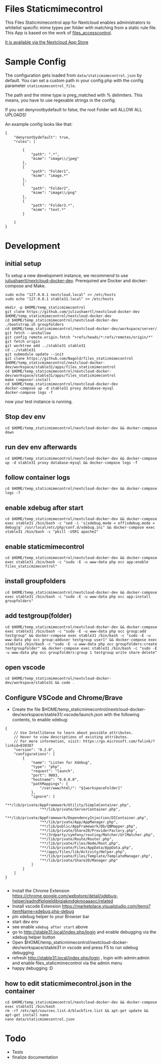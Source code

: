 # Files Staticmimecontrol

This Files Staticmimecontrol app for Nextcloud enables administrators to whitelist specific mime types per folder with matching from a static rule file. This App is based on the work of [files_accesscontrol](https://github.com/nextcloud/files_accesscontrol).

[It is available via the Nextcloud App Store](https://apps.nextcloud.com/apps/files_staticmimecontrol)

# Sample Config

The configuration gets loaded from `data/staticmimecontrol.json` by default. You can set a custom path in your config.php with the config parameter `staticmimecontrol_file`.

The path and the mime type is preg_matched with % delimiters. This means, you have to use regexable strings in the config. 

If you set denyrootbydefault to false, the root Folder will ALLOW ALL UPLOADS!

An example config looks like that:

```
{
    "denyrootbydefault": true,
    "rules": [

        {
            "path": ".*",
            "mime": "image\\/jpeg"
        },
		{
            "path": "Folder1",
            "mime": "image.*"
        },
        {
            "path": "Folder2",
            "mime": "image\\/png"
        },
		{
            "path": "Folder3.*",
            "mime": "text.*"
        }

    ]
}

```

# Development

## initial setup

To setup a new development instance, we recommend to use [juliushaertl/nextcloud-docker-dev](https://github.com/juliushaertl/nextcloud-docker-dev). Prerequired are Docker and docker-compose and Make.

```
sudo echo "127.0.0.1 nextcloud.local" >> /etc/hosts
sudo echo "127.0.0.1 stable31.local" >> /etc/hosts

mkdir -p $HOME/temp_staticmimecontrol
git clone https://github.com/juliushaertl/nextcloud-docker-dev $HOME/temp_staticmimecontrol/nextcloud-docker-dev
cd $HOME/temp_staticmimecontrol/nextcloud-docker-dev
./bootstrap.sh groupfolders
cd $HOME/temp_staticmimecontrol/nextcloud-docker-dev/workspace/server/
git fetch --unshallow
git config remote.origin.fetch "+refs/heads/*:refs/remotes/origin/*"
git fetch origin
git worktree add ../stable31 stable31
cd ../stable31
git submodule update --init
git clone https://github.com/Nagold/files_staticmimecontrol $HOME/temp_staticmimecontrol/nextcloud-docker-dev/workspace/stable31/apps/files_staticmimecontrol
cd $HOME/temp_staticmimecontrol/nextcloud-docker-dev/workspace/stable31/apps/files_staticmimecontrol
make composer-install
cd $HOME/temp_staticmimecontrol/nextcloud-docker-dev
docker-compose up -d stable31 proxy database-mysql
docker-compose logs -f
```

now your test instance is running.

## Stop dev env

```
cd $HOME/temp_staticmimecontrol/nextcloud-docker-dev && docker-compose down
```

## run dev env afterwards

```
cd $HOME/temp_staticmimecontrol/nextcloud-docker-dev && docker-compose up -d stable31 proxy database-mysql && docker-compose logs -f
```

## follow container logs

```
cd $HOME/temp_staticmimecontrol/nextcloud-docker-dev && docker-compose logs -f
```

## enable xdebug after start

```
cd $HOME/temp_staticmimecontrol/nextcloud-docker-dev && docker-compose exec stable31 /bin/bash -c "sed -i 's|xdebug.mode = off|xdebug.mode = debug|g' /usr/local/etc/php/conf.d/xdebug.ini" && docker-compose exec stable31 /bin/bash -c "pkill -USR1 apache2"
```


## enable staticmimecontrol
```
cd $HOME/temp_staticmimecontrol/nextcloud-docker-dev && docker-compose exec stable31 /bin/bash -c "sudo -E -u www-data php occ app:enable files_staticmimecontrol"
```

## install groupfolders

```
cd $HOME/temp_staticmimecontrol/nextcloud-docker-dev && docker-compose exec stable31 /bin/bash -c "sudo -E -u www-data php occ app:install groupfolders"
```

## add testgroup(folder)
```
cd $HOME/temp_staticmimecontrol/nextcloud-docker-dev && docker-compose exec stable31 /bin/bash -c "sudo -E -u www-data php occ group:add testgroup" && docker-compose exec stable31 /bin/bash -c "sudo -E -u www-data php occ group:adduser testgroup user1" && docker-compose exec stable31 /bin/bash -c "sudo -E -u www-data php occ groupfolders:create testgroupfolder" && docker-compose exec stable31 /bin/bash -c "sudo -E -u www-data php occ groupfolders:group 1 testgroup write share delete"
```

## open vscode

```
cd $HOME/temp_staticmimecontrol/nextcloud-docker-dev/workspace/stable31 && code .
```



## Configure VSCode and Chrome/Brave

* Create the file $HOME/temp_staticmimecontrol/nextcloud-docker-dev/workspace/stable31/.vscode/launch.json with the following contents, to enable xdebug:

```
{
    // Use IntelliSense to learn about possible attributes.
    // Hover to view descriptions of existing attributes.
    // For more information, visit: https://go.microsoft.com/fwlink/?linkid=830387
    "version": "0.2.0",
    "configurations": [
        {
            "name": "Listen for Xdebug",
            "type": "php",
            "request": "launch",
            "port": 9003,
            "hostname": "0.0.0.0",
            "pathMappings": {
                "/var/www/html/": "${workspaceFolder}"
            },
			"ignore": [
                "**/lib/private/AppFramework/Utility/SimpleContainer.php",
                "**/lib/private/ServerContainer.php",
				"**/lib/private/AppFramework/DependencyInjection/DIContainer.php",
				"**/lib/private/App/AppManager.php",
				"**/lib/public/AppFramework/Db/QBMapper.php",
				"**/lib/private/Share20/ProviderFactory.php",
				"**/3rdparty/symfony/routing/Matcher/UrlMatcher.php",
				"**/lib/private/Route/Router.php",
				"**/lib/private/Files/Node/Root.php",
				"**/lib/private/Files/AppData/AppData.php",
				"**/apps/files/lib/Activity/Helper.php",
				"**/lib/private/Files/Template/TemplateManager.php",
				"**/lib/private/Share20/Manager.php"
            ]
        }
    ]
}


``` 

* Install the Chrome Extension https://chrome.google.com/webstore/detail/xdebug-helper/eadndfjplgieldjbigjakmdgkmoaaaoc/related
* Install vscode Extension https://marketplace.visualstudio.com/items?itemName=xdebug.php-debug
* pin xdebug helper to your Browser bar
* start dev env
* see enable `xdebug after start` above
* go to http://stable31.local/index.php/login and enable debugging via the xdebug helper button
* Open $HOME/temp_staticmimecontrol/nextcloud-docker-dev/workspace/stable31 in vscode and press F5 to run xdebug debugging
* refresh http://stable31.local/index.php/login , login with admin:admin and enable files_staticmimecontrol via the admin menu
* happy debugging :D

## how to edit staticmimecontrol.json in the container

```
cd $HOME/temp_staticmimecontrol/nextcloud-docker-dev && docker-compose exec stable31 /bin/bash
rm -rf /etc/apt/sources.list.d/blackfire.list && apt-get update && apt-get install nano
nano data/staticmimecontrol.json
```



# Todo

* Tests
* finalize documentation
